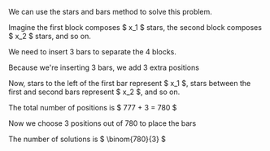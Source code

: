 We can use the stars and bars method to solve this problem.

Imagine the first block composes $ x_1 $ stars, the second block composes $ x_2 $ stars, and so on.

We need to insert 3 bars to separate the 4 blocks.

Because we're inserting 3 bars, we add 3 extra positions

Now, stars to the left of the first bar represent $ x_1 $, stars between the first and second bars represent $ x_2 $, and so on.

The total number of positions is $ 777 + 3 = 780 $

Now we choose 3 positions out of 780 to place the bars

The number of solutions is $ \binom{780}{3} $
